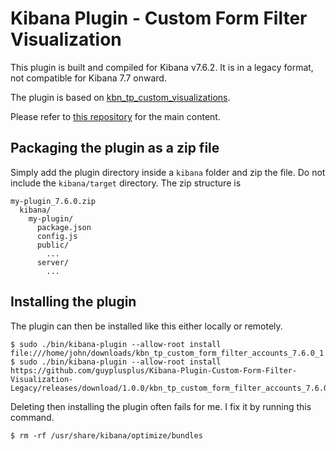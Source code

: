 # Kibana Plugin - Custom Form Filter Visualization 

This plugin is built and compiled for Kibana v7.6.2. It is in a legacy format, not compatible for Kibana 7.7 onward.

The plugin is based on [kbn_tp_custom_visualizations](https://github.com/elastic/kibana/tree/v7.6.2/test/plugin_functional/plugins/kbn_tp_custom_visualizations).

Please refer to [this repository](https://github.com/guyplusplus/Kibana-Plugin-Custom-Form-Filter-Visualization) for the main content.

## Packaging the plugin as a zip file

Simply add the plugin directory inside a `kibana` folder and zip the file. Do not include the `kibana/target` directory. The zip structure is

```
my-plugin_7.6.0.zip
  kibana/
    my-plugin/
      package.json
      config.js
      public/
        ...
      server/
        ...
```

## Installing the plugin

The plugin can then be installed like this either locally or remotely.

```
$ sudo ./bin/kibana-plugin --allow-root install file:///home/john/downloads/kbn_tp_custom_form_filter_accounts_7.6.0_1.0.0.zip
$ sudo ./bin/kibana-plugin --allow-root install https://github.com/guyplusplus/Kibana-Plugin-Custom-Form-Filter-Visualization-Legacy/releases/download/1.0.0/kbn_tp_custom_form_filter_accounts_7.6.0_1.0.0.zip
```

Deleting then installing the plugin often fails for me. I fix it by running this command.

```
$ rm -rf /usr/share/kibana/optimize/bundles
```
